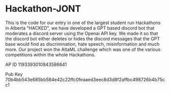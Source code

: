 # Hackathon-JONT
This is the code for our entry in one of the largest student run Hackathons in Alberta "HACKED", we have developed a GPT based discord bot that moderates a discord server using the Openai API key. We made it so that the discord bot either deletes or hides the discord messages that the GPT base would find as discrimination, hate speech, misinformation and much more. Our project won the AltaML challenge which was one of the various competitions within the whole Hackathons.

AP ID
1193393010843586641

Pub Key
70b4bb543e685bb584e42c22ffc0feaaed3eec8d3d8f2affbc498726b4b75cc1

